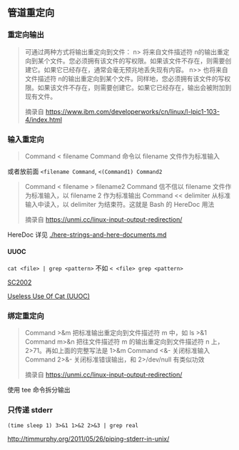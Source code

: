 ## 管道重定向

### 重定向输出

> 可通过两种方式将输出重定向到文件：
> n>
> 将来自文件描述符 n的输出重定向到某个文件。您必须拥有该文件的写权限。如果该文件不存在，则需要创建它。如果它已经存在，通常会毫无预兆地丢失现有内容。
> n>>
> 也将来自文件描述符 n的输出重定向到某个文件。同样地，您必须拥有该文件的写权限。如果该文件不存在，则需要创建它。如果它已经存在，输出会被附加到现有文件。
>
> 摘录自 https://www.ibm.com/developerworks/cn/linux/l-lpic1-103-4/index.html


### 输入重定向

> Command < filename	Command 命令以 filename 文件作为标准输入

或者放前面 `<filename Command`, `<(Command1) Command2`

> Command < filename > filename2	Command 信不信以 filename 文件作为标准输入，以 filename 2  作为标准输出
> Command << delimiter	从标准输入中读入，以  delimiter 为结束符。这就是 Bash 的 HereDoc 用法
>
> 摘录自 https://unmi.cc/linux-input-output-redirection/

HereDoc 详见 [./here-strings-and-here-documents.md](./here-strings-and-here-documents.md)


#### UUOC

`cat <file> | grep <pattern>` 不如 `< <file> grep <pattern>`

[SC2002](https://github.com/koalaman/shellcheck/wiki/SC2002)

[Useless Use Of Cat (UUOC)](https://www.wikiwand.com/en/Cat_\(Unix\)#Useless_use_of_cat)

### 绑定重定向

> Command  >&m	把标准输出重定向到文件描述符 m 中，如 ls >&1
> Command m>&n	把往文件描述符 m 的输出重定向到文件描述符 n 上，2>71。再如上面的完整写法是 1>&m
> Command <&-	关闭标准输入
> Command 2>&-	关闭标准错误输出，和 2>/dev/null 有类似功效
>
> 摘录自 https://unmi.cc/linux-input-output-redirection/

使用 tee 命令拆分输出


### 只传递 stderr

`(time sleep 1) 3>&1 1>&2 2>&3 | grep real`

http://timmurphy.org/2011/05/26/piping-stderr-in-unix/
